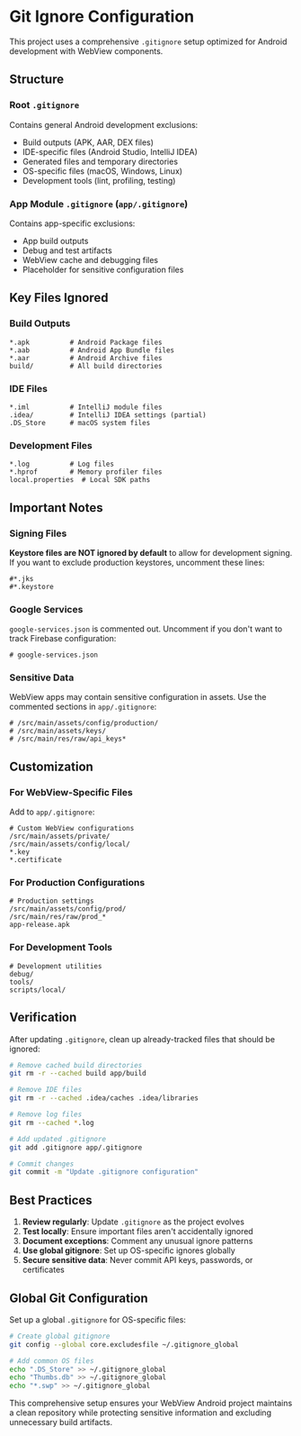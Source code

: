 # Git Ignore Configuration

This project uses a comprehensive `.gitignore` setup optimized for Android development with WebView components.

## Structure

### Root `.gitignore`
Contains general Android development exclusions:
- Build outputs (APK, AAR, DEX files)
- IDE-specific files (Android Studio, IntelliJ IDEA)
- Generated files and temporary directories
- OS-specific files (macOS, Windows, Linux)
- Development tools (lint, profiling, testing)

### App Module `.gitignore` (`app/.gitignore`)
Contains app-specific exclusions:
- App build outputs
- Debug and test artifacts
- WebView cache and debugging files
- Placeholder for sensitive configuration files

## Key Files Ignored

### Build Outputs
```
*.apk          # Android Package files
*.aab          # Android App Bundle files
*.aar          # Android Archive files
build/         # All build directories
```

### IDE Files
```
*.iml          # IntelliJ module files
.idea/         # IntelliJ IDEA settings (partial)
.DS_Store      # macOS system files
```

### Development Files
```
*.log          # Log files
*.hprof        # Memory profiler files
local.properties  # Local SDK paths
```

## Important Notes

### Signing Files
**Keystore files are NOT ignored by default** to allow for development signing.
If you want to exclude production keystores, uncomment these lines:
```gitignore
#*.jks
#*.keystore
```

### Google Services
`google-services.json` is commented out. Uncomment if you don't want to track Firebase configuration:
```gitignore
# google-services.json
```

### Sensitive Data
WebView apps may contain sensitive configuration in assets. Use the commented sections in `app/.gitignore`:
```gitignore
# /src/main/assets/config/production/
# /src/main/assets/keys/
# /src/main/res/raw/api_keys*
```

## Customization

### For WebView-Specific Files
Add to `app/.gitignore`:
```gitignore
# Custom WebView configurations
/src/main/assets/private/
/src/main/assets/config/local/
*.key
*.certificate
```

### For Production Configurations
```gitignore
# Production settings
/src/main/assets/config/prod/
/src/main/res/raw/prod_*
app-release.apk
```

### For Development Tools
```gitignore
# Development utilities
debug/
tools/
scripts/local/
```

## Verification

After updating `.gitignore`, clean up already-tracked files that should be ignored:

```bash
# Remove cached build directories
git rm -r --cached build app/build

# Remove IDE files
git rm -r --cached .idea/caches .idea/libraries

# Remove log files
git rm --cached *.log

# Add updated .gitignore
git add .gitignore app/.gitignore

# Commit changes
git commit -m "Update .gitignore configuration"
```

## Best Practices

1. **Review regularly**: Update `.gitignore` as the project evolves
2. **Test locally**: Ensure important files aren't accidentally ignored
3. **Document exceptions**: Comment any unusual ignore patterns
4. **Use global gitignore**: Set up OS-specific ignores globally
5. **Secure sensitive data**: Never commit API keys, passwords, or certificates

## Global Git Configuration

Set up a global `.gitignore` for OS-specific files:

```bash
# Create global gitignore
git config --global core.excludesfile ~/.gitignore_global

# Add common OS files
echo ".DS_Store" >> ~/.gitignore_global
echo "Thumbs.db" >> ~/.gitignore_global
echo "*.swp" >> ~/.gitignore_global
```

This comprehensive setup ensures your WebView Android project maintains a clean repository while protecting sensitive information and excluding unnecessary build artifacts.